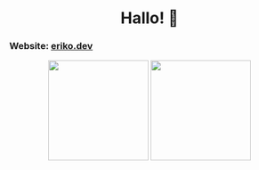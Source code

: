 <h1 align="center">Hallo! 👋</h1>

### Website: [eriko.dev](https://eriko.dev/)


<div align="center">
<img height="180em" src="https://github-readme-stats.vercel.app/api?username=ErikGXDev&show_icons=true&theme=onedark" /> <img height="180em" src="https://github-readme-stats.vercel.app/api/top-langs?username=ErikGXDev&show_icons=true&layout=compact&theme=onedark"/>
</div>
